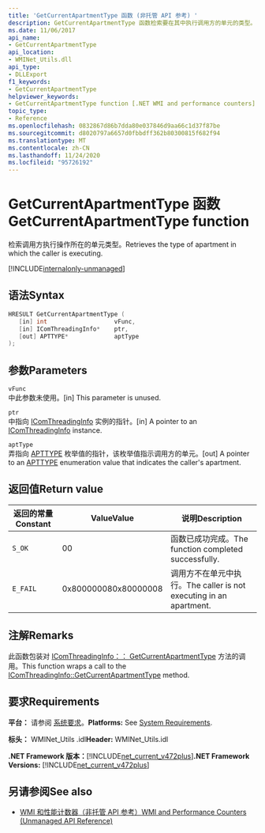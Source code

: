 ```yaml
---
title: 'GetCurrentApartmentType 函数 (非托管 API 参考) '
description: GetCurrentApartmentType 函数检索要在其中执行调用方的单元的类型。
ms.date: 11/06/2017
api_name:
- GetCurrentApartmentType
api_location:
- WMINet_Utils.dll
api_type:
- DLLExport
f1_keywords:
- GetCurrentApartmentType
helpviewer_keywords:
- GetCurrentApartmentType function [.NET WMI and performance counters]
topic_type:
- Reference
ms.openlocfilehash: 0832867d86b7dda80e037846d9aa66c1d37f87be
ms.sourcegitcommit: d8020797a6657d0fbbdff362b80300815f682f94
ms.translationtype: MT
ms.contentlocale: zh-CN
ms.lasthandoff: 11/24/2020
ms.locfileid: "95726192"
---
```

# <a name="getcurrentapartmenttype-function"></a><span data-ttu-id="d014f-103">GetCurrentApartmentType 函数</span><span class="sxs-lookup"><span data-stu-id="d014f-103">GetCurrentApartmentType function</span></span>

<span data-ttu-id="d014f-104">检索调用方执行操作所在的单元类型。</span><span class="sxs-lookup"><span data-stu-id="d014f-104">Retrieves the type of apartment in which the caller is executing.</span></span>
  
[!INCLUDE[internalonly-unmanaged](../../../../includes/internalonly-unmanaged.md)]
  
## <a name="syntax"></a><span data-ttu-id="d014f-105">语法</span><span class="sxs-lookup"><span data-stu-id="d014f-105">Syntax</span></span>  
  
```cpp  
HRESULT GetCurrentApartmentType (
   [in] int                   vFunc,
   [in] IComThreadingInfo*    ptr,
   [out] APTTYPE*             aptType
);
```  

## <a name="parameters"></a><span data-ttu-id="d014f-106">参数</span><span class="sxs-lookup"><span data-stu-id="d014f-106">Parameters</span></span>

`vFunc`  
<span data-ttu-id="d014f-107">中此参数未使用。</span><span class="sxs-lookup"><span data-stu-id="d014f-107">[in] This parameter is unused.</span></span>

`ptr`  
<span data-ttu-id="d014f-108">中指向 [IComThreadingInfo](/windows/desktop/api/objidlbase/nn-objidlbase-icomthreadinginfo) 实例的指针。</span><span class="sxs-lookup"><span data-stu-id="d014f-108">[in] A pointer to an [IComThreadingInfo](/windows/desktop/api/objidlbase/nn-objidlbase-icomthreadinginfo) instance.</span></span>

`aptType`  
<span data-ttu-id="d014f-109">弄指向 [APTTYPE](/windows/win32/api/objidlbase/ne-objidlbase-apttype) 枚举值的指针，该枚举值指示调用方的单元。</span><span class="sxs-lookup"><span data-stu-id="d014f-109">[out] A pointer to an [APTTYPE](/windows/win32/api/objidlbase/ne-objidlbase-apttype) enumeration value that indicates the caller's apartment.</span></span>

## <a name="return-value"></a><span data-ttu-id="d014f-110">返回值</span><span class="sxs-lookup"><span data-stu-id="d014f-110">Return value</span></span>

|<span data-ttu-id="d014f-111">返回的常量</span><span class="sxs-lookup"><span data-stu-id="d014f-111">Constant</span></span>  |<span data-ttu-id="d014f-112">Value</span><span class="sxs-lookup"><span data-stu-id="d014f-112">Value</span></span>  |<span data-ttu-id="d014f-113">说明</span><span class="sxs-lookup"><span data-stu-id="d014f-113">Description</span></span>  |
|---------|---------|---------|
| `S_OK` | <span data-ttu-id="d014f-114">0</span><span class="sxs-lookup"><span data-stu-id="d014f-114">0</span></span> | <span data-ttu-id="d014f-115">函数已成功完成。</span><span class="sxs-lookup"><span data-stu-id="d014f-115">The function completed successfully.</span></span> |
| `E_FAIL` | <span data-ttu-id="d014f-116">0x80000008</span><span class="sxs-lookup"><span data-stu-id="d014f-116">0x80000008</span></span> | <span data-ttu-id="d014f-117">调用方不在单元中执行。</span><span class="sxs-lookup"><span data-stu-id="d014f-117">The caller is not executing in an apartment.</span></span> |
  
## <a name="remarks"></a><span data-ttu-id="d014f-118">注解</span><span class="sxs-lookup"><span data-stu-id="d014f-118">Remarks</span></span>

<span data-ttu-id="d014f-119">此函数包装对 [IComThreadingInfo：： GetCurrentApartmentType](/windows/desktop/api/objidlbase/nf-objidlbase-icomthreadinginfo-getcurrentapartmenttype) 方法的调用。</span><span class="sxs-lookup"><span data-stu-id="d014f-119">This function wraps a call to the [IComThreadingInfo::GetCurrentApartmentType](/windows/desktop/api/objidlbase/nf-objidlbase-icomthreadinginfo-getcurrentapartmenttype) method.</span></span>

## <a name="requirements"></a><span data-ttu-id="d014f-120">要求</span><span class="sxs-lookup"><span data-stu-id="d014f-120">Requirements</span></span>  

 <span data-ttu-id="d014f-121">**平台：** 请参阅 [系统要求](../../get-started/system-requirements.md)。</span><span class="sxs-lookup"><span data-stu-id="d014f-121">**Platforms:** See [System Requirements](../../get-started/system-requirements.md).</span></span>  
  
 <span data-ttu-id="d014f-122">**标头：** WMINet_Utils .idl</span><span class="sxs-lookup"><span data-stu-id="d014f-122">**Header:** WMINet_Utils.idl</span></span>  
  
 <span data-ttu-id="d014f-123">**.NET Framework 版本：**[!INCLUDE[net_current_v472plus](../../../../includes/net-current-v472plus.md)]</span><span class="sxs-lookup"><span data-stu-id="d014f-123">**.NET Framework Versions:** [!INCLUDE[net_current_v472plus](../../../../includes/net-current-v472plus.md)]</span></span>  
  
## <a name="see-also"></a><span data-ttu-id="d014f-124">另请参阅</span><span class="sxs-lookup"><span data-stu-id="d014f-124">See also</span></span>

- [<span data-ttu-id="d014f-125">WMI 和性能计数器（非托管 API 参考）</span><span class="sxs-lookup"><span data-stu-id="d014f-125">WMI and Performance Counters (Unmanaged API Reference)</span></span>](index.md)
